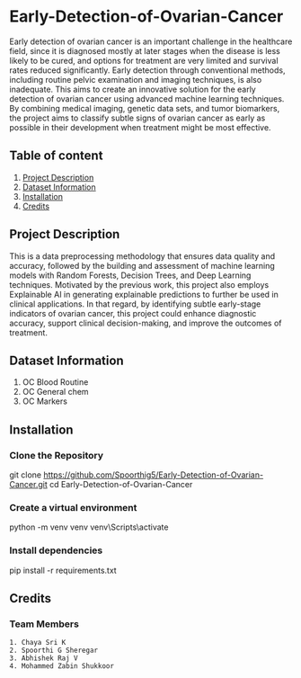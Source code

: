 # Early-Detection-of-Ovarian-Cancer
Early detection of ovarian cancer is an important challenge in the healthcare field, since it is diagnosed mostly at later stages when the disease is less likely to be cured, and options for treatment are very limited and survival rates reduced significantly. Early detection through conventional methods, including routine pelvic examination and imaging techniques, is also inadequate. This aims to create an innovative solution for the early detection of ovarian cancer using advanced machine learning techniques. By combining medical imaging, genetic data sets, and tumor biomarkers, the project aims to classify subtle signs of ovarian cancer as early as possible in their development when treatment might be most effective.
## Table of content
1. [Project Description](#project-description)
2. [Dataset Information](#dataset-information)
3. [Installation](#installation)
4. [Credits](#credits)
## Project Description
This is a data preprocessing methodology that ensures data quality and accuracy, followed by the building and assessment of machine learning models with Random Forests, Decision Trees, and Deep Learning techniques. Motivated by the previous work, this project also employs Explainable AI in generating explainable predictions to further be used in clinical applications.
In that regard, by identifying subtle early-stage indicators of ovarian cancer, this project could enhance diagnostic accuracy, support clinical decision-making, and improve the outcomes of treatment.
## Dataset Information
1. OC Blood Routine
2. OC General chem
3. OC Markers
## Installation
### Clone the Repository
git clone https://github.com/Spoorthig5/Early-Detection-of-Ovarian-Cancer.git
cd Early-Detection-of-Ovarian-Cancer
### Create a virtual environment
python -m venv venv
venv\Scripts\activate 
### Install dependencies
pip install -r requirements.txt
## Credits
  ### Team Members
    1. Chaya Sri K
    2. Spoorthi G Sheregar
    3. Abhishek Raj V
    4. Mohammed Zabin Shukkoor
